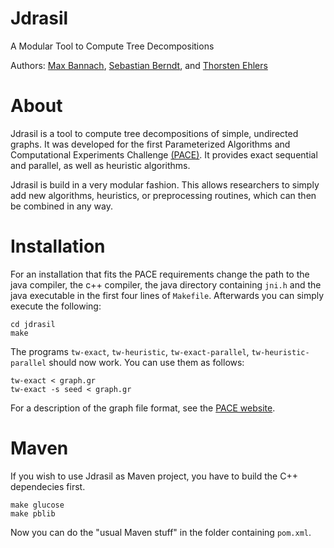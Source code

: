 # Jdrasil
A Modular Tool to Compute Tree Decompositions

Authors: [Max Bannach](http://www.tcs.uni-luebeck.de/de/mitarbeiter/bannach/), [Sebastian Berndt](http://www.tcs.uni-luebeck.de/de/mitarbeiter/berndt/), and [Thorsten Ehlers](http://www.zs.informatik.uni-kiel.de/de/mitarbeiter)

# About
Jdrasil is a tool to compute tree decompositions of simple, undirected graphs. It was developed for the first Parameterized Algorithms and Computational Experiments Challenge [(PACE)](https://pacechallenge.wordpress.com). It provides exact sequential and parallel, as well as heuristic algorithms.

Jdrasil is build in a very modular fashion. This allows researchers to simply add new algorithms, heuristics, or preprocessing routines, which can then be combined in any way.

# Installation
For an installation that fits the PACE requirements change the path to
the java compiler, the c++ compiler, the java directory containing `jni.h` and the java
executable in the first four lines of `Makefile`.
Afterwards you can simply execute the following:
```
cd jdrasil
make
```
The programs `tw-exact`, `tw-heuristic`, `tw-exact-parallel`, `tw-heuristic-parallel` should now work. You can use them as follows:
```
tw-exact < graph.gr
tw-exact -s seed < graph.gr
```
For a description of the graph file format, see the [PACE website](https://pacechallenge.wordpress.com/track-a-treewidth/).

# Maven
If you wish to use Jdrasil as Maven project, you have to build the C++ dependecies first.
```
make glucose
make pblib
```
Now you can do the "usual Maven stuff" in the folder containing `pom.xml`.

